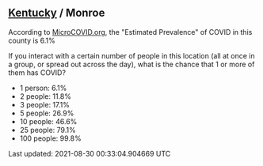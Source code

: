 
## [Kentucky](/united-states/kentucky) / Monroe

According to [MicroCOVID.org](http://microcovid.org),
the "Estimated Prevalence" of COVID in this county is 6.1%

If you interact with a certain number of people in this location
(all at once in a group, or spread out across the day), what is the chance that
1 or more of them has COVID?

- 1 person: 6.1%
- 2 people: 11.8%
- 3 people: 17.1%
- 5 people: 26.9%
- 10 people: 46.6%
- 25 people: 79.1%
- 100 people: 99.8%

Last updated: 2021-08-30 00:33:04.904669 UTC
